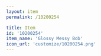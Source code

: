 ```yaml
---
layout: item
permalink: /10200254

title: Item
id: '10200254'
item_name: 'Glossy Messy Bob'
icon_url: 'customize/10200254.png'
---
```

